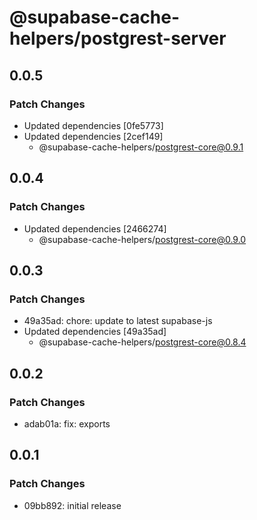 # @supabase-cache-helpers/postgrest-server

## 0.0.5

### Patch Changes

- Updated dependencies [0fe5773]
- Updated dependencies [2cef149]
  - @supabase-cache-helpers/postgrest-core@0.9.1

## 0.0.4

### Patch Changes

- Updated dependencies [2466274]
  - @supabase-cache-helpers/postgrest-core@0.9.0

## 0.0.3

### Patch Changes

- 49a35ad: chore: update to latest supabase-js
- Updated dependencies [49a35ad]
  - @supabase-cache-helpers/postgrest-core@0.8.4

## 0.0.2

### Patch Changes

- adab01a: fix: exports

## 0.0.1

### Patch Changes

- 09bb892: initial release
